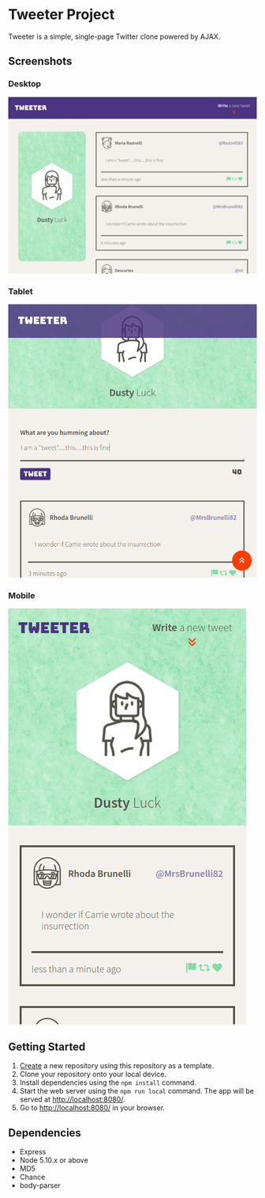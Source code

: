# Tweeter Project

Tweeter is a simple, single-page Twitter clone powered by AJAX.

## Screenshots

### Desktop

!["Screenshot of desktop window version"](https://github.com/goingdust/tweeter/blob/main/docs/desktop-version.png)

### Tablet

!["Screenshot of tablet version's tweet-box, scrolled down slightly](https://github.com/goingdust/tweeter/blob/main/docs/tablet-version-scroll-button.png)

### Mobile

!["Screenshot of mobile version"](https://github.com/goingdust/tweeter/blob/main/docs/mobile-version.png)

## Getting Started

1. [Create](https://docs.github.com/en/repositories/creating-and-managing-repositories/creating-a-repository-from-a-template) a new repository using this repository as a template.
2. Clone your repository onto your local device.
3. Install dependencies using the `npm install` command.
4. Start the web server using the `npm run local` command. The app will be served at <http://localhost:8080/>.
5. Go to <http://localhost:8080/> in your browser.

## Dependencies

- Express
- Node 5.10.x or above
- MD5
- Chance
- body-parser
